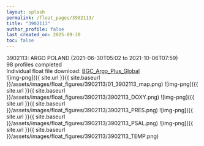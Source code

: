 ```yaml
---
layout: splash
permalink: /float_pages/3902113/
title: "3902113"
author_profile: false
last_created_on: 2025-09-30
toc: false
---
```

 
3902113: ARGO POLAND (2021-06-30T05:02 to 2021-10-06T07:59)\
98 profiles completed\
Individual float file download: [BGC_Argo_Plus_Global](https://ftp.soest.hawaii.edu/bgc_argo_plus/Individual_Floats/outliers_removed/3902113_Sprof_processed.nc)\
![img-png]({{ site.url }}{{ site.baseurl }}/assets/images/float_figures/3902113/01_3902113_map.png)
![img-png]({{ site.url }}{{ site.baseurl }}/assets/images/float_figures/3902113/3902113_DOXY.png)
![img-png]({{ site.url }}{{ site.baseurl }}/assets/images/float_figures/3902113/3902113_PRES.png)
![img-png]({{ site.url }}{{ site.baseurl }}/assets/images/float_figures/3902113/3902113_PSAL.png)
![img-png]({{ site.url }}{{ site.baseurl }}/assets/images/float_figures/3902113/3902113_TEMP.png)
